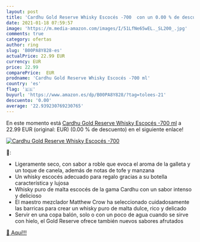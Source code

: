 ```yaml
---
layout: post
title: 'Cardhu Gold Reserve Whisky Escocés -700  con un 0.00 % de descuento'
date: 2021-01-18 07:59:57
image: 'https://m.media-amazon.com/images/I/51LfNe65wEL._SL200_.jpg'
comments: true
category: ofertas
author: ring
slug: 'B00PA8Y828-es'
actualPrice: 22.99 EUR
currency: EUR
price: 22.99
comparePrice:  EUR
prodname: 'Cardhu Gold Reserve Whisky Escocés -700 ml'
country: 'es'
flag: '🇪🇸'
buyurl: 'https://www.amazon.es/dp/B00PA8Y828/?tag=tolees-21'
descuento: '0.00'
average: '22.939230769230765'
---
```


En este momento está [Cardhu Gold Reserve Whisky Escocés -700 ml](https://www.amazon.es/dp/B00PA8Y828/?tag=tolees-21) a 22.99 EUR (original:  EUR) (0.00 %  de descuento) en el siguiente enlace!

[![Cardhu Gold Reserve Whisky Escocés -700 ](https://m.media-amazon.com/images/I/51LfNe65wEL._SL200_.jpg)](https://www.amazon.es/dp/B00PA8Y828/?tag=tolees-21)

🔎:

- Ligeramente seco, con sabor a roble que evoca el aroma de la galleta y un toque de canela, además de notas de tofe y manzana
- Un whisky escocés adecuado para regalo gracias a su botella característica y lujosa
- Whisky puro de malta escocés de la gama Cardhu con un sabor intenso y delicioso
- El maestro mezclador Matthew Crow ha seleccionado cuidadosamente las barricas para crear un whisky puro de malta dulce, rico y delicado
- Servir en una copa balón, solo o con un poco de agua cuando se sirve con hielo, el Gold Reserve ofrece también nuevos sabores afrutados

[🛒 Aquí!!!](https://www.amazon.es/dp/B00PA8Y828/?tag=tolees-21)
